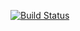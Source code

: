[![Build Status](https://api.travis-ci.org/mboladop/django2blog.svg)](https://travis-ci.org/mboladop/django2blog)
